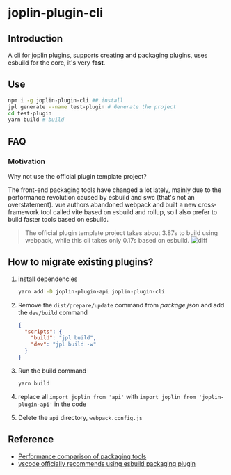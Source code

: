 # joplin-plugin-cli

## Introduction

A cli for joplin plugins, supports creating and packaging plugins, uses esbuild for the core, it's very **fast**.

## Use

```sh
npm i -g joplin-plugin-cli ## install
jpl generate --name test-plugin # Generate the project
cd test-plugin
yarn build # build
```

## FAQ

### Motivation

Why not use the official plugin template project?

The front-end packaging tools have changed a lot lately, mainly due to the performance revolution caused by esbuild and swc (that's not an overstatement). vue authors abandoned webpack and built a new cross-framework tool called vite based on esbuild and rollup, so I also prefer to build faster tools based on esbuild.

> The official plugin template project takes about 3.87s to build using webpack, while this cli takes only 0.17s based on esbuild.
> ![diff](https://github.com/rxliuli/joplin-utils/raw/master/libs/joplin-plugin-cli/assets/diff.png)

## How to migrate existing plugins?

1. install dependencies

   ```sh
   yarn add -D joplin-plugin-api joplin-plugin-cli
   ```

2. Remove the `dist/prepare/update` command from _package.json_ and add the `dev/build` command

   ```json
   {
     "scripts": {
       "build": "jpl build",
       "dev": "jpl build -w"
     }
   }
   ```

3. Run the build command

   ```sh
   yarn build
   ```

4. replace all `import joplin from 'api'` with `import joplin from 'joplin-plugin-api'` in the code
5. Delete the `api` directory, `webpack.config.js`

## Reference

- [Performance comparison of packaging tools](https://esbuild.github.io/)
- [vscode officially recommends using esbuild packaging plugin](https://code.visualstudio.com/api/working-with-extensions/bundling-extension)

